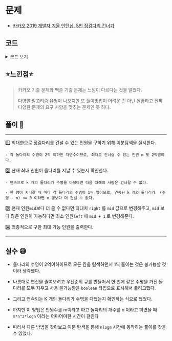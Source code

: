# 문제
- [카카오 2019 개발자 겨울 인턴십. 5번 징검다리 건너기](https://programmers.co.kr/learn/courses/30/lessons/64062)

## 코드

<details><summary> 코드 보기 </summary>

``` java
import java.util.Scanner;

public class intern20195 {
    public static void main(String[] args) {
        Scanner sc = new Scanner(System.in);
        int k = sc.nextInt(), stones[] = new int[10];
        for (int i = 0; i < 10; i++) {
            stones[i] = sc.nextInt();
        }
        Solution sol = new Solution();
        System.out.println(sol.solution(stones, k));
    }
}

class Solution {
    static int[] stones;
    static int k;
    public int solution(int[] mstones, int mk) {
        stones = mstones; k = mk;
        int left = 1, right = 200000000;
        while(left < right){
            int mid = (left + right) / 2;
            if(checkCondition(mid)) right = mid;
            else left = mid + 1;
        }
        return left;
    }

    private boolean checkCondition(int m) {
        for (int i = 0; i < stones.length; i++) {
            if(stones[i] - m <= 0){
                if(i + k - 1 >= stones.length) break;
                boolean flag = true;
                for (int j = i + 1; j < i + k; j++) {
                    if(stones[j] - m > 0) {
                        flag = false;
                        i = j;
                        break;
                    }
                }
                if(flag) return true;
            }
        }
        return false;
    }
}
```

</details>

## ⭐️느낀점⭐️
> 카카오 기출 문제와 백준 기출 문제는 느낌이 다르다는 것을 알았다.
> 
> 다양한 알고리즘 유형이 나오지만 또 풀이방법이 어려운 건 아닌 깔끔하고 진짜 다양한 문제의 요구 사항을 맞추는 문제인 듯 하다. 

## 풀이 📣
<hr/>

1️⃣ 최대한으로 징검다리를 건널 수 있는 인원을 구하기 위해 이분탐색을 실시한다.

    - 각 돌다리의 수명이 2억 이하인 자연수이므로, 최대로 건너갈 수 있는 인원 m 도 2억명이다.


2️⃣ 현재 최대 인원이 돌다리를 지날 수 있는지 확인한다.

    - 연속으로 k 개의 돌다리가 수명을 다했다면 다음 차례의 사람은 건너갈 수 없다.

    - 한 명이 지나갈 때 마다 각 돌다리의 수명이 1씩 깎이므로, 연속된 k 개의 돌다리가  (수명 - m) <= 0 이라면 m 명보다 더 건널 수 없다. 


3️⃣ 현재 인원`mid`보다 더 클 수 없다면 최대치 `right` 를 `mid` 값으로 변경해주고, `mid` 보다 많은 인원이 가능하다면 최소 인원`left` 에 `mid + 1` 로 변경해준다.    


4️⃣ 최종적으로 구한 최대 가능 인원을 출력한다.

<hr/>

## 실수 😅
- 돌다리의 수명이 2억이하이므로 모든 칸을 탐색하면서 1씩 줄이는 것은 불가능할 것이라 생각했다.

- 나름대로 연산을 줄여보려고 우선순위 큐를 만들어서 한 번에 같은 수명을 가진 돌다리를 모두 지우고 사용 불가능함을 `boolean` 타입으로 표시해서 풀려고했다.

- 그리고 연속되는 K 개의 돌다리가 수명을 다했는지 확인하는 식으로 했었다.

- 하지만 이 방법은 인원수를 m이라고 하고 돌다리의 개수를 n 이라고 하였을 때 `m*n^2*logn` 이라는 어마어마한 시간이 걸린다

- 따라서 다른 방법을 찾아보고 이분 탐색을 통해 `nlogm` 시간에 동작하는 풀이를 찾을 수 있었다.
